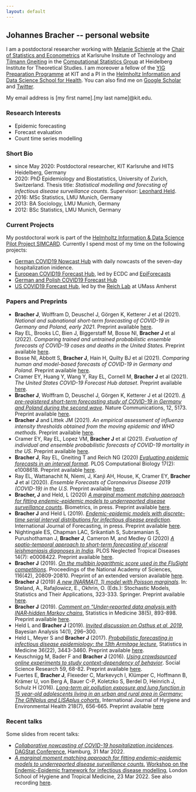 ```yaml
---
layout: default
---
```


## Johannes Bracher -- personal website

I am a postdoctoral researcher working with [Melanie Schienle](https://statistik.econ.kit.edu/mitarbeiter_2068.php) at the [Chair of Statistics and Econometrics](https://statistik.econ.kit.edu/english/index.php) at Karlsruhe Insitute of Technology and [Tilmann Gneiting](https://www.h-its.org/2018/01/08/tilmann-gneiting/) in the [Computational Statistics Group](https://www.h-its.org/research/cst/) at Heidelberg Institute for Theoretical Studies. I am moreover a fellow of the [YIG Preparation Programme](https://www.kit.edu/karriere/24606.php) at KIT and a PI in the [Helmholtz Information and Data Science School for Health](https://www.hidss4health.de/). You can also find me on [Google Scholar](https://scholar.google.ch/citations?user=8FyFTxkAAAAJ&hl=de&oi=ao) and [Twitter](https://twitter.com/johannesbracher).

My email address is [my first name].[my last name]@kit.edu.

### Research Interests

* Epidemic forecasting
* Forecast evaluation
* Count time series modelling


### Short Bio

* since May 2020: Postdoctoral researcher, KIT Karlsruhe and HITS Heidelberg, Germany
* 2020: PhD Epidemiology and Biostatistics, University of Zurich, Switzerland. Thesis title: *Statistical modelling and forecsting of infectious disease surveillance counts*. Supervisor: [Leonhard Held](https://www.ebpi.uzh.ch/en/aboutus/departments/biostatistics/teambiostats/held.html).
* 2016: MSc Statistics, LMU Munich, Germany
* 2013: BA Sociology, LMU Munich, Germany
* 2012: BSc Statistics, LMU Munich, Germany


### Current Projects

My postdoctoral work is part of the [Helmholtz Information & Data Science Pilot Project SIMCARD](https://www.helmholtz.de/en/research/information-data-science/information-data-science-pilot-projects/pilot-projects-2/). Currently I spend most of my time on the following projects:

* [German COVID19 Nowcast Hub](https://covid19nowcasthub.de/) with daily nowcasts of the seven-day hospitalization inidence.
* [European COVID19 Forecast Hub](https://covid19forecasthub.eu/), led by ECDC and [EpiForecasts](https://epiforecasts.io/)
* [German and Polish COVID19 Forecast Hub](https://github.com/KITmetricslab/covid19-forecast-hub-de)
* [US COVID19 Forecast Hub](https://covid19forecasthub.org/), led by the [Reich Lab](https://reichlab.io/) at UMass Amherst


### Papers and Preprints

* **Bracher J**, Wolffram D, Deuschel J, Görgen K, Ketterer J et al (2021). *National and subnational short-term forecasting of COVID-19 in Germany and Poland, early 2021*. Preprint available [here](https://www.medrxiv.org/content/10.1101/2021.11.05.21265810v1).
* Ray EL, Brooks LC, Bien J, Biggerstaff M, Bosse NI, **Bracher J** et al (2022). *Comparing trained and untrained probabilistic ensemble forecasts of COVID-19 cases and deaths in the United States.* Preprint available [here](https://arxiv.org/abs/2201.12387).
* Bosse NI, Abbott S, **Bracher J**, Hain H, Quilty BJ et al (2021). *Comparing human and model-based forecasts of COVID-19 in Germany and Poland.* Preprint available [here](https://www.medrxiv.org/content/10.1101/2021.12.01.21266598v1).
* Cramer EY, Huang Y, Wang Y, Ray EL, Cornell M, **Bracher J** et al (2021).  *The United States COVID-19 Forecast Hub dataset*. Preprint available [here](https://www.medrxiv.org/content/10.1101/2021.11.04.21265886v1).
* **Bracher J**, Wolffram D, Deuschel J, Görgen K, Ketterer J et al (2021). [*A pre-registered short-term forecasting study of COVID-19 in Germany and Poland during the second wave*](https://www.nature.com/articles/s41467-021-25207-0). Nature Communications, 12, 5173. Preprint available [here](https://www.medrxiv.org/content/10.1101/2020.12.24.20248826v2).
* **Bracher J** and Littek JM (2021). *An empirical assessment of influenza intensity thresholds obtained from the moving epidemic and WHO methods*. Preprint available [here](https://www.medrxiv.org/content/10.1101/2021.06.22.21259305v1).
* Cramer EY, Ray EL, Lopez VM, **Bracher J** et al (2021).  *Evaluation of individual and ensemble probabilistic forecasts of COVID-19 mortality in the US*. Preprint available [here](https://www.medrxiv.org/content/10.1101/2021.02.03.21250974v1).
* **Bracher J**, Ray EL, Gneiting T and Reich NG (2020) [*Evaluating epidemic forecasts in an interval format*](https://journals.plos.org/ploscompbiol/article?id=10.1371/journal.pcbi.1008618). PLOS Computational Biology 17(2): e1008618. Preprint available [here](https://arxiv.org/abs/2005.12881).
* Ray EL, Wattanachit N, Niemi, J, Kanji AH, House, K, Cramer EY, **Bracher J** et al (2020). *Ensemble Forecasts of Coronavirus Disease 2019 (COVID-19) in the U.S.* Preprint available [here](https://www.medrxiv.org/content/10.1101/2020.08.19.20177493v1).
* **Bracher, J** and Held, L (2020) [*A marginal moment matching approach for fitting endemic-epidemic models to underreported disease surveillance counts*](https://onlinelibrary.wiley.com/doi/10.1111/biom.13371). Biometrics, in press. Preprint available [here](https://arxiv.org/abs/2003.05885).
* **Bracher J** and Held L (2019). [*Endemic-epidemic models with discrete-time serial interval distributions for infectious disease prediction*](https://doi.org/10.1016/j.ijforecast.2020.07.002). International Journal of Forecasting, in press. Preprint available [here](https://arxiv.org/abs/1901.03090).
* Nightingale ES, Chapman LAC, Srikantiah S, Subramanian S, Purushothaman J, **Bracher J**, Cameron M, and Medley G (2020) [*A spatio-temporal approach to short-term forecasting of visceral leishmaniasis diagnoses in India*](https://doi.org/10.1371/journal.pntd.0008422). PLOS Neglected Tropical Diseases 14(7): e0008422. Preprint available [here](https://www.medrxiv.org/content/10.1101/19009258v2).
* **Bracher J** (2019). [*On the multibin logarithmic score used in the FluSight competitions*](https://doi.org/10.1073/pnas.1912147116). Proceedings of the National Academy of Sciences, 116(42), 20809-20810. Preprint of an extended version available [here](https://arxiv.org/abs/1910.07084).
* **Bracher J** (2019) [*A new INARMA(1, 1) model with Poisson marginals*](https://link.springer.com/chapter/10.1007/978-3-030-28665-1_24). In: Steland, A., Rafajlowicz, E., Okhrin, O. (Eds.): Stochastic Models, Statistics and Their Applications, 323-333. Springer. Preprint available [here](https://arxiv.org/abs/1910.07244).
* **Bracher J** (2019). [*Comment on “Under‐reported data analysis with INAR‐hidden Markov chains*](https://onlinelibrary.wiley.com/doi/full/10.1002/sim.8032), Statistics in Medicine 38(5), 893-898. Preprint available [here](https://arxiv.org/abs/1812.06688).
* Held L and **Bracher J** (2019). [*Invited discussion on Osthus et al, 2019*](https://projecteuclid.org/euclid.ba/1533866670), Bayesian Analysis 14(1), 296–300.
* Held L, Meyer S and **Bracher J** (2017). [*Probabilistic forecasting in infectious disease epidemiology: the 13th Armitage lecture*](http://onlinelibrary.wiley.com/doi/10.1002/sim.7363), Statistics in Medicine 36(22), 3443-3460. Preprint available [here](https://www.biorxiv.org/content/10.1101/104000v1.abstract).
* Keuschnigg M, Bader F and **Bracher J** (2016). [*Using crowdsourced online experiments to study context-dependency of behavior*](http://www.sciencedirect.com/science/article/pii/S0049089X16301818). Social Science Research 59, 68-82. Preprint available [here](https://liu.diva-portal.org/smash/get/diva2:1089302/FULLTEXT02.pdf).
* Fuertes E, **Bracher J**, Flexeder C, Markevych I, Kl&uuml;mper C, Hoffmann B, Krämer U, von Berg A, Bauer C-P, Koletzko S, Berdel D, Heinrich J, Schulz H (2016). [*Long-term air pollution exposure and lung function in 15 year-old adolescents living in an urban and rural area in Germany: The GINIplus and LISAplus cohorts*](http://www.sciencedirect.com/science/article/pii/S1438463915000991), International Journal of Hygiene and Environmental Health 218(7), 656-665. Preprint available [here](https://spiral.imperial.ac.uk/handle/10044/1/60001)

### Recent talks

Some slides from recent talks:

* [*Collaborative nowcasting of COVID-19 hospitalization incidences*](https://github.com/jbracher/jbracher.github.io/raw/master/talks/presentation_DAGStat.pdf). [DAGStat Conference](https://www.dagstat2022.uni-hamburg.de/), Hamburg, 31 Mar 2022.
* [*A marginal moment matching approach for fitting endemic-epidemic models to underreported disease surveillance counts.*](https://raw.githubusercontent.com/jbracher/jbracher.github.io/master/talks/presentation.pdf) [Workshop on the Endemic-Epidemic framework for infectious disease modelling](https://cmmid.github.io/hhh4-workshop/), London School of Hygiene and Tropical Medicine, 23 Mar 2022. See also recording [here](https://youtu.be/JHIrP9bXGsk?t=2745).


